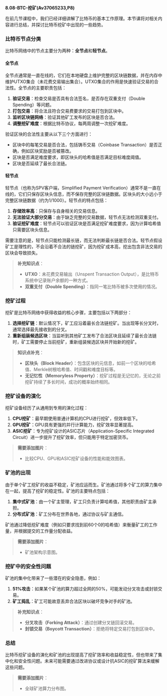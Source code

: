 **8.08-BTC-挖矿(Av37065233,P8)**

在前几节课程中，我们已经详细讲解了比特币的基本工作原理。本节课将对相关内容进行总结，并探讨比特币挖矿中出现的一些趋势。

### 比特币节点分类

比特币网络中的节点主要分为两种：**全节点**和**轻节点**。

#### 全节点
全节点通常是一直在线的，它们在本地硬盘上维护完整的区块链数据，并在内存中维护UTXO集合（未花费交易输出集合）。UTXO集合的作用是快速验证交易的合法性。全节点的主要职责包括：
1. **验证交易**：检查交易是否具有合法签名，是否存在双重支付（Double Spending）等问题。
2. **打包交易**：将合法且符合交易费要求的交易打包到区块中。
3. **监听区块链网络**：验证其他矿工发布的区块是否合法。
4. **调整挖矿难度**：根据比特币协议，每两周调整一次挖矿难度。

验证区块的合法性主要从以下三个方面进行：
- 区块中的每笔交易是否合法，包括铸币交易（Coinbase Transaction）是否正确，例如区块奖励是否被篡改。
- 区块是否满足难度要求，即区块头的哈希值是否满足目标难度阈值。
- 区块是否延续了最长合法链。

#### 轻节点
轻节点（也称为SPV客户端，Simplified Payment Verification）通常不是一直在线的，它们只保存区块头信息，而不保存完整的区块链数据。区块头的大小远小于完整区块链数据（约为1/1000）。轻节点的特点包括：
1. **存储效率高**：只保存与自身相关的交易信息。
2. **无法验证大部分交易**：由于缺乏完整的交易数据，轻节点无法检测双重支付。
3. **验证挖矿难度**：轻节点可以验证区块是否满足挖矿难度要求，因为计算哈希值只需要区块头信息。

需要注意的是，轻节点只能检测最长链，而无法判断最长链是否合法。轻节点假设矿工是理性的，不会沿着不合法的链挖矿，因为挖矿成本高，挖出包含非法交易的区块会导致损失。

> **补充知识点**：  
> - **UTXO**：未花费交易输出（Unspent Transaction Output），是比特币系统中记录账户余额的一种方式。  
> - **双重支付（Double Spending）**：指同一笔比特币被多次使用的情况。

### 挖矿过程

挖矿是比特币网络中获得收益的核心步骤，主要包括以下两部分：
1. **选择挖矿链**：默认情况下，矿工应沿着最长合法链挖矿。当出现等长分叉时，通常选择最先接收到的分叉。
2. **重新组装候选区块**：当监听到其他矿工发布了合法区块且延续了最长合法链时，矿工需要停止当前挖矿，重新组装候选区块并开始新的挖矿。

> **知识点补充**：  
> - **区块头（Block Header）**：包含区块的元信息，如前一个区块的哈希值、Merkle树根哈希值、时间戳和难度目标等。  
> - **无记忆性（Memoryless Property）**：挖矿过程是无记忆的，无论之前挖矿持续了多长时间，成功的概率始终相同。

### 挖矿设备的演化

挖矿设备经历了从通用到专用的演化过程：
1. **CPU挖矿**：最早期使用普通计算机的CPU进行挖矿，但效率低下。
2. **GPU挖矿**：GPU具有更强的并行计算能力，挖矿效率显著提高。
3. **ASIC挖矿**：专为挖矿设计的ASIC芯片（Application-Specific Integrated Circuit）进一步提升了挖矿效率，但只能用于特定加密货币。

> **需要添加图片**：  
> - 比较CPU、GPU和ASIC挖矿设备的性能和能效图表。

### 矿池的出现

由于单个矿工挖矿的收益不稳定，矿池应运而生。矿池通过将多个矿工的算力集中在一起，提高了挖矿的稳定性。矿池的主要特点包括：
1. **集中式矿池**：由一个矿主管理，矿工只负责计算哈希值，其他职责由矿主承担。
2. **分布式矿池**：矿工分布在世界各地，通过协议与矿主通信。

矿池通过降低挖矿难度（例如只要求找到前60个0的哈希值）来衡量矿工的工作量，并根据提交的工作量分配收益。

> **需要添加图片**：  
> - 矿池架构示意图。

### 挖矿中的安全性问题

矿池的集中化带来了一些潜在的安全隐患，例如：
1. **51%攻击**：如果某个矿池的算力超过全网的50%，可能发动分叉攻击或封锁交易。
2. **矿工捣乱**：矿工可能故意丢弃合法区块以破坏竞争对手的矿池。

> **补充知识点**：  
> - **分叉攻击（Forking Attack）**：通过创建分叉链回滚交易。  
> - **封锁交易（Boycott Transaction）**：拒绝将特定交易打包到区块中。

### 总结

比特币挖矿设备的演化和矿池的出现提高了挖矿效率和收益稳定性，但也带来了集中化和安全性问题。未来可能需要通过改进协议或设计抗ASIC的挖矿算法来缓解这些问题。

> **需要添加图片**：  
> - 全球矿池算力分布图。
